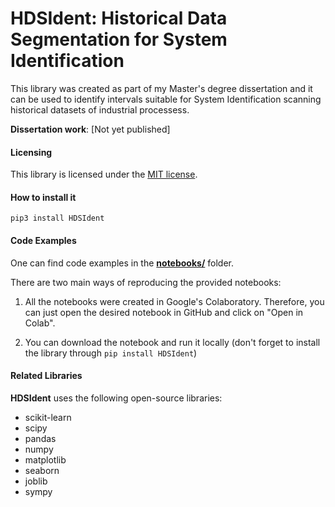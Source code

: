 # HDSIdent: Historical Data Segmentation for System Identification

This library was created as part of my Master's degree dissertation and it can be used to identify intervals suitable for System Identification scanning historical datasets of industrial processess.

**Dissertation work**: [Not yet published]

#### Licensing
This library is licensed under the [MIT license](https://github.com/GiulioCMSanto/HDSIdent/blob/master/LICENSE).

#### How to install it
```pip3 install HDSIdent```

#### Code Examples
One can find code examples in the [**notebooks/**](https://github.com/GiulioCMSanto/HDSIdent/tree/master/notebooks) folder. 

There are two main ways of reproducing the provided notebooks:

1) All the notebooks were created in Google's Colaboratory. Therefore, you can just open the desired notebook in GitHub and click on "Open in Colab".

2) You can download the notebook and run it locally (don't forget to install the library through ```pip install HDSIdent```)

#### Related Libraries
**HDSIdent** uses the following open-source libraries:

- scikit-learn
- scipy
- pandas
- numpy
- matplotlib
- seaborn
- joblib
- sympy
